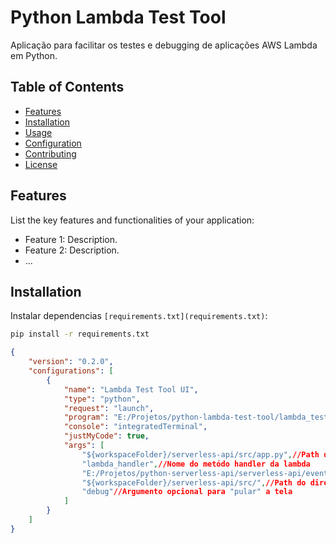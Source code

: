 # Python Lambda Test Tool

Aplicação para facilitar os testes e debugging de aplicações AWS Lambda em Python.

## Table of Contents
- [Features](#features)
- [Installation](#installation)
- [Usage](#usage)
- [Configuration](#configuration)
- [Contributing](#contributing)
- [License](#license)

## Features

List the key features and functionalities of your application:

- Feature 1: Description.
- Feature 2: Description.
- ...

## Installation

Instalar dependencias `[requirements.txt](requirements.txt)`:

```bash
pip install -r requirements.txt
```

```json
{
    "version": "0.2.0",
    "configurations": [
        {
            "name": "Lambda Test Tool UI",
            "type": "python",
            "request": "launch",
            "program": "E:/Projetos/python-lambda-test-tool/lambda_test_tool_main.py",//Path da classe principal da ferramenta de testes 
            "console": "integratedTerminal",
            "justMyCode": true,
            "args": [
                "${workspaceFolder}/serverless-api/src/app.py",//Path da classe entrypoint da aplicação lambda
                "lambda_handler",//Nome do metódo handler da lambda
                "E:/Projetos/python-serverless-api/serverless-api/events",//Path do diretorio onde se encontros os payloads json para teste
                "${workspaceFolder}/serverless-api/src/",//Path do diretorio onde se encontra a raiz do projeto
                "debug"//Argumento opcional para "pular" a tela
            ]
        }
    ]
}
```